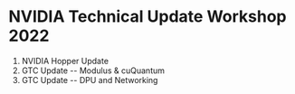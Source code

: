 # NVIDIA Technical Update Workshop 2022

 1. NVIDIA Hopper Update
 2. GTC Update -- Modulus & cuQuantum
 3. GTC Update -- DPU and Networking

<!--
  vim:ft=markdown et wrap sw=4 sts=4:
  -->
